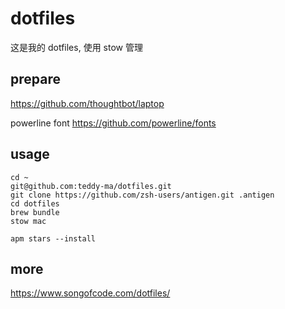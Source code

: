 # dotfiles

这是我的 dotfiles, 使用 stow 管理

## prepare

https://github.com/thoughtbot/laptop

powerline font https://github.com/powerline/fonts

## usage

```shell
cd ~
git@github.com:teddy-ma/dotfiles.git
git clone https://github.com/zsh-users/antigen.git .antigen
cd dotfiles
brew bundle
stow mac

apm stars --install
```

## more

https://www.songofcode.com/dotfiles/
